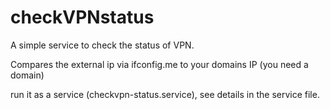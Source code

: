 # checkVPNstatus

A simple service to check the status of VPN.

Compares the external ip via ifconfig.me to your domains IP (you need a domain)

run it as a service (checkvpn-status.service), see details in the service file.